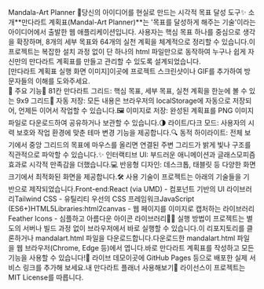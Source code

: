 Mandala-Art Planner 🎨당신의 아이디어를 현실로 만드는 시각적 목표 달성 도구✨ 소개**만다라트 계획표(Mandal-Art Planner)**는 '목표를 달성하게 해주는 기술'이라는 아이디어에서 출발한 웹 애플리케이션입니다. 사용자는 핵심 목표 하나를 중심으로 생각을 확장하며, 8개의 세부 목표와 64개의 실천 계획을 체계적으로 정리할 수 있습니다.이 프로젝트는 복잡한 설치 과정 없이 단 하나의 html 파일만으로 동작하여 누구나 쉽게 자신만의 만다라트 계획표를 만들고 관리할 수 있도록 설계되었습니다.<br>[만다라트 계획표 실행 화면 이미지]이곳에 프로젝트 스크린샷이나 GIF를 추가하여 방문자들의 이해를 도와주세요.<br>🚀 주요 기능📝 81칸 만다라트 그리드: 핵심 목표, 세부 목표, 실천 계획을 한눈에 볼 수 있는 9x9 그리드💾 자동 저장: 모든 내용은 브라우저의 localStorage에 자동으로 저장되어, 언제든 이어서 작업할 수 있습니다.🖼️ 이미지로 저장: 완성된 계획표를 PNG 이미지 파일로 다운로드하여 공유하거나 보관할 수 있습니다.🌗 라이트/다크 모드: 사용자의 시력 보호와 작업 환경에 맞춘 테마 변경 기능을 제공합니다.🔍 동적 하이라이트: 전체 보기에서 중앙 그리드의 목표에 마우스를 올리면 연결된 주변 그리드가 밝게 빛나 구조를 직관적으로 파악할 수 있습니다.✨ 인터랙티브 UI: 부드러운 애니메이션과 글래스모피즘 효과로 시각적 만족감을 더했습니다.💻 반응형 디자인: 데스크톱, 태블릿 등 다양한 화면 크기에서 최적화된 화면을 제공합니다.🛠️ 사용 기술이 프로젝트는 아래의 기술들을 기반으로 제작되었습니다.Front-end:React (via UMD) - 컴포넌트 기반의 UI 라이브러리Tailwind CSS - 유틸리티 우선의 CSS 프레임워크JavaScript (ES6+)HTML5Libraries:html2canvas - 웹 페이지를 이미지로 캡처하는 라이브러리Feather Icons - 심플하고 아름다운 아이콘 라이브러리🏃‍♀️ 실행 방법이 프로젝트는 별도의 서버나 빌드 과정 없이 브라우저에서 바로 실행할 수 있습니다.이 리포지토리를 클론하거나 mandalart.html 파일을 다운로드합니다.다운로드한 mandalart.html 파일을 웹 브라우저(Chrome, Edge 등)에서 엽니다.바로 만다라트 계획표를 작성하고 모든 기능을 사용할 수 있습니다!🔗 라이브 데모이곳에 GitHub Pages 등으로 배포한 실제 서비스 링크를 추가해 보세요.내 만다라트 플래너 사용해보기📜 라이선스이 프로젝트는 MIT License를 따릅니다.

